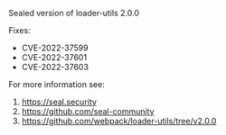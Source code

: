 Sealed version of loader-utils 2.0.0

Fixes:
- CVE-2022-37599
- CVE-2022-37601
- CVE-2022-37603

For more information see:
  1. https://seal.security
  2. https://github.com/seal-community
  3. https://github.com/webpack/loader-utils/tree/v2.0.0
